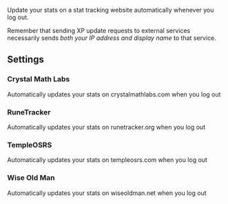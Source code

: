 Update your stats on a stat tracking website automatically whenever you log out.

Remember that sending XP update requests to external services necessarily sends *both your IP address and display name* to that service.

## Settings

### Crystal Math Labs

Automatically updates your stats on crystalmathlabs.com when you log out

### RuneTracker

Automatically updates your stats on runetracker.org when you log out

### TempleOSRS

Automatically updates your stats on templeosrs.com when you log out

### Wise Old Man

Automatically updates your stats on wiseoldman.net when you log out
